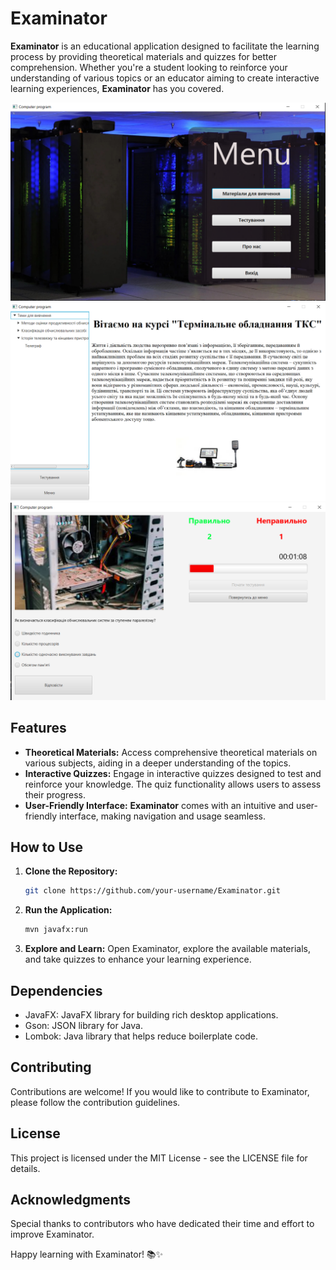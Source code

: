 # Examinator

**Examinator** is an educational application designed to facilitate the learning process by providing theoretical materials and quizzes for better comprehension. Whether you're a student looking to reinforce your understanding of various topics or an educator aiming to create interactive learning experiences, **Examinator** has you covered.

![Screenshot](readme/Screenshot_1.png)
![Screenshot](readme/Screenshot_2.png)
![Screenshot](readme/Screenshot_3.png)



## Features

- **Theoretical Materials:** Access comprehensive theoretical materials on various subjects, aiding in a deeper understanding of the topics.
- **Interactive Quizzes:** Engage in interactive quizzes designed to test and reinforce your knowledge. The quiz functionality allows users to assess their progress.
- **User-Friendly Interface:** **Examinator** comes with an intuitive and user-friendly interface, making navigation and usage seamless.

## How to Use

1. **Clone the Repository:**
   ```bash
   git clone https://github.com/your-username/Examinator.git

2. **Run the Application:**
   ```bash
   mvn javafx:run
3. **Explore and Learn:**
   Open Examinator, explore the available materials, and take quizzes to enhance your learning experience.

## Dependencies
- JavaFX: JavaFX library for building rich desktop applications.
- Gson: JSON library for Java.
- Lombok: Java library that helps reduce boilerplate code.

## Contributing
Contributions are welcome! If you would like to contribute to Examinator, please follow the contribution guidelines.

## License
This project is licensed under the MIT License - see the LICENSE file for details.

## Acknowledgments
Special thanks to contributors who have dedicated their time and effort to improve Examinator.

Happy learning with Examinator! 📚✨
